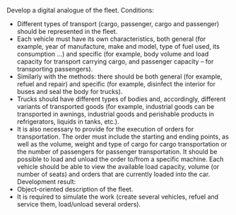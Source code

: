 Develop a digital analogue of the fleet.
Conditions:
- Different types of transport (cargo, passenger, cargo and passenger) should be represented in the fleet.
- Each vehicle must have its own characteristics, both general (for example, year of manufacture, make and model, type of fuel used, its consumption ...)
and specific (for example, body volume and load capacity for transport carrying cargo, and passenger capacity – for transporting passengers).
- Similarly with the methods: there should be both general (for example, refuel and repair) and specific (for example, disinfect the interior
for buses and seal the body for trucks).
- Trucks should have different types of bodies and, accordingly, different variants of transported goods (for example, industrial goods can be transported in awnings, 
industrial goods and perishable products in refrigerators, liquids in tanks, etc.).
- It is also necessary to provide for the execution of orders for transportation. The order must include the starting and ending points, as well as the volume, 
weight and type of cargo for cargo transportation or the number of passengers for passenger transportation. 
It should be possible to load and unload the order to/from a specific machine. Each vehicle should be able to view
the available load capacity, volume (or number of seats) and orders that are currently loaded into the car.
Development result:
- Object-oriented description of the fleet.
- It is required to simulate the work (create several vehicles, refuel and service them, load/unload several orders).
